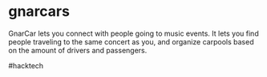 gnarcars
========

GnarCar lets you connect with people going to music events.  It lets you find people traveling to the same concert as you, and organize carpools based on the amount of drivers and passengers.

#hacktech


